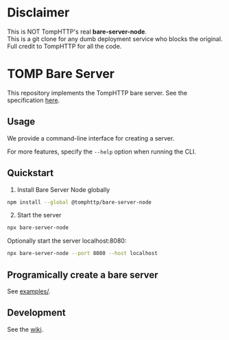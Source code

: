 # Disclaimer
This is NOT TompHTTP's real **bare-server-node**.<br>
This is a git clone for any dumb deployment service who blocks the original.<br>
Full credit to TompHTTP for all the code.

# TOMP Bare Server

This repository implements the TompHTTP bare server. See the specification [here](https://github.com/tomphttp/specifications/blob/master/BareServer.md).

## Usage

We provide a command-line interface for creating a server.

For more features, specify the `--help` option when running the CLI.

## Quickstart

1. Install Bare Server Node globally

```sh
npm install --global @tomphttp/bare-server-node
```

2. Start the server

```sh
npx bare-server-node
```

Optionally start the server localhost:8080:

```sh
npx bare-server-node --port 8080 --host localhost
```

## Programically create a bare server

See [examples/](https://github.com/tomphttp/bare-server-node/tree/master/examples).

## Development

See the [wiki](https://github.com/tomphttp/bare-server-node/wiki).